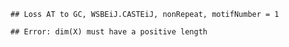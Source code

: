 

```
## Loss AT to GC, WSBEiJ.CASTEiJ, nonRepeat, motifNumber = 1
```

```
## Error: dim(X) must have a positive length
```
  
